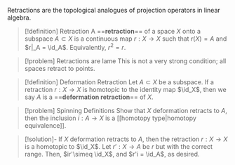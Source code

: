 Retractions are the topological analogues of projection operators in linear algebra. 

> [!definition] Retraction
> A ==**retraction**== of a space $X$ onto a subspace $A\subset X$ is a continuous map $r:X\to X$ such that $r(X) = A$ and $r|_A = \id_A$. Equivalently, $r^2 = r$.

> [!problem] Retractions are lame
 This is not a very strong condition; all spaces retract to points. 
 
> [!definition] Deformation Retraction
> Let $A\subset X$ be a subspace. If a retraction $r:X\to X$ is homotopic to the identity map $\id_X$, then we say $A$ is a ==**deformation retraction**== of $X$. 
 
> [!problem] Spinning Definitions
 Show that $X$ deformation retracts to $A$, then the inclusion $i: A\to X$ is a [[homotopy type|homotopy equivalence]].

> [!solution]-
 If $X$ deformation retracts to $A$, then the retraction $r:X\to X$ is a homotopic to $\id_X$. Let $r' : X\to A$ be $r$ but with the correct range. Then, $ir'\simeq \id_X$, and $r'i = \id_A$, as desired.